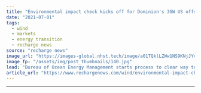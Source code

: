```yaml
---
title: "Environmental impact check kicks off for Dominion's 3GW US offshore wind giant"
date: "2021-07-01"
tags: 
  - wind
  - markets
  - energy transition
  - recharge news
source: "recharge news"
image_url: "https://images-global.nhst.tech/image/a01TQklLZWw1NS9KNjJYcHI1blEwSEwzY2YxRU12Q2I3b3E5RzI0MTczUT0=/nhst/binary/6a7b4061375e5344b55cd126fd49fe20"
image_fp: "/assets/img/post_thumbnails/140.jpg"
lead: "Bureau of Ocean Energy Management starts process to clear way to construction for Virginia Offshore Wind Commercial project in Atlantic Ocean"
article_url: "https://www.rechargenews.com/wind/environmental-impact-check-kicks-off-for-dominions-3gw-us-offshore-wind-giant/2-1-1034150"
---
```


---
